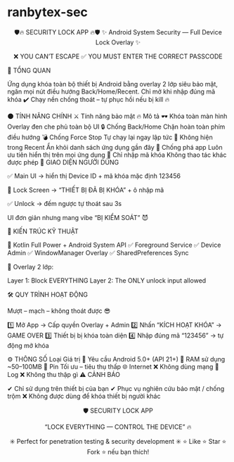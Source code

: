 # ranbytex-sec
<div align="center">
🛡️🔥 SECURITY LOCK APP 🔥🛡️
✨ Android System Security — Full Device Lock Overlay ✨

❌ YOU CAN’T ESCAPE
✅ YOU MUST ENTER THE CORRECT PASSCODE








</div>
🚀 TỔNG QUAN

Ứng dụng khóa toàn bộ thiết bị Android bằng overlay 2 lớp siêu bảo mật, ngăn mọi nút điều hướng Back/Home/Recent.
Chỉ mở khi nhập đúng mã khóa ✔️
Chạy nền chống thoát – tự phục hồi nếu bị kill 🔥

🌑 TÍNH NĂNG CHÍNH
⚔️ Tính năng bảo mật	🔥 Mô tả
🕶️ Khóa toàn màn hình	Overlay đen che phủ toàn bộ UI
🔒 Chống Back/Home	Chặn hoàn toàn phím điều hướng
💣 Chống Force Stop	Tự chạy lại ngay lập tức
👻 Không hiện trong Recent	Ẩn khỏi danh sách ứng dụng gần đây
🚫 Chống phá app	Luôn ưu tiên hiển thị trên mọi ứng dụng
🔐 Chỉ nhập mã khóa	Không thao tác khác được phép
📱 GIAO DIỆN NGƯỜI DÙNG

✅ Main UI → hiển thị Device ID + mã khóa mặc định 123456

🔴 Lock Screen → “THIẾT BỊ ĐÃ BỊ KHÓA” + ô nhập mã

✅ Unlock → đếm ngược tự thoát sau 3s

UI đơn giản nhưng mang vibe “BỊ KIỂM SOÁT” 😈

🧠 KIẾN TRÚC KỸ THUẬT

📌 Kotlin Full Power + Android System API
✅ Foreground Service
✅ Device Admin
✅ WindowManager Overlay
✅ SharedPreferences Sync

🎯 Overlay 2 lớp:

Layer 1: Block EVERYTHING
Layer 2: The ONLY unlock input allowed

🛠️ QUY TRÌNH HOẠT ĐỘNG

Mượt – mạch – không thoát được 😎

1️⃣ Mở App → Cấp quyền Overlay + Admin
2️⃣ Nhấn “KÍCH HOẠT KHÓA” → GAME OVER
3️⃣ Thiết bị bị khóa toàn diện
4️⃣ Nhập đúng mã “123456” → tự động mở khóa

⚙️ THÔNG SỐ
Loại	Giá trị
📱 Yêu cầu Android	5.0+ (API 21+)
🧩 RAM sử dụng	~50–100MB
🔋 Pin	Tối ưu – tiêu thụ thấp
🌐 Internet	❌ Không dùng mạng
🧾 Log	❌ Không thu thập gì
⚠️ CẢNH BÁO

✔ Chỉ sử dụng trên thiết bị của bạn
✔ Phục vụ nghiên cứu bảo mật / chống trộm
❌ Không được dùng để khóa thiết bị người khác

<div align="center">
🛡️ SECURITY LOCK APP

“LOCK EVERYTHING — CONTROL THE DEVICE” 🔥

✳️ Perfect for penetration testing & security development ✳️
⭐ Like ⭐ Star ⭐ Fork ⭐ nếu bạn thích!

</div>
